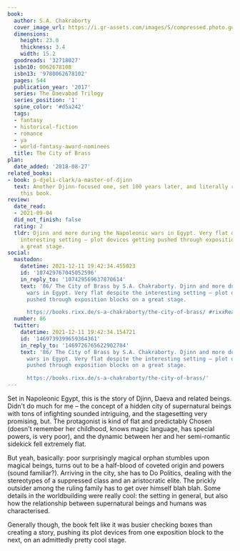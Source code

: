 ```yaml
---
book:
  author: S.A. Chakraborty
  cover_image_url: https://i.gr-assets.com/images/S/compressed.photo.goodreads.com/books/1491417547l/32718027._SX98_.jpg
  dimensions:
    height: 23.0
    thickness: 3.4
    width: 15.2
  goodreads: '32718027'
  isbn10: 0062678108
  isbn13: '9780062678102'
  pages: 544
  publication_year: '2017'
  series: The Daevabad Trilogy
  series_position: '1'
  spine_color: '#d5a242'
  tags:
  - fantasy
  - historical-fiction
  - romance
  - ya
  - world-fantasy-award-nominees
  title: The City of Brass
plan:
  date_added: '2018-08-27'
related_books:
- book: p-djeli-clark/a-master-of-djinn
  text: Another Djinn-focused one, set 100 years later, and literally referring to
    this book.
review:
  date_read:
  - 2021-09-04
  did_not_finish: false
  rating: 2
  tldr: Djinn and more during the Napoleonic wars in Egypt. Very flat despite the
    interesting setting – plot devices getting pushed through exposition blocks on
    a great stage.
social:
  mastodon:
    datetime: 2021-12-11 19:42:34.455023
    id: '107429767045052596'
    in_reply_to: '107429569637870614'
    text: '86/ The City of Brass by S.A. Chakraborty. Djinn and more during the Napoleonic
      wars in Egypt. Very flat despite the interesting setting – plot devices getting
      pushed through exposition blocks on a great stage.

      https://books.rixx.de/s-a-chakraborty/the-city-of-brass/ #rixxReads'
  number: 86
  twitter:
    datetime: 2021-12-11 19:42:34.154721
    id: '1469739399659364361'
    in_reply_to: '1469726765622902784'
    text: '86/ The City of Brass by S.A. Chakraborty. Djinn and more during the Napoleonic
      wars in Egypt. Very flat despite the interesting setting – plot devices getting
      pushed through exposition blocks on a great stage.

      https://books.rixx.de/s-a-chakraborty/the-city-of-brass/'
---
```


Set in Napoleonic Egypt, this is the story of Djinn, Daeva and related beings. Didn't do much for me – the concept of a
hidden city of supernatural beings with tons of infighting sounded intriguing, and the stagesetting very promising, but.
The protagonist is kind of flat and predictably Chosen (doesn't remember her childhood, knows magic language, has
special powers, is very poor), and the dynamic between her and her semi-romantic sidekick fell extremely flat.

But yeah, basically: poor surprisingly magical orphan stumbles upon magical beings, turns out to be a half-blood of
coveted origin and powers (sound familiar?). Arriving in the city, she has to Do Politics, dealing with the stereotypes
of a suppressed class and an aristocratic elite. The prickly outsider among the ruling family has to get over himself
blah blah. Some details in the worldbuilding were really cool: the setting in general, but also how the relationship
between supernatural beings and humans was characterised.

Generally though, the book felt like it was busier checking boxes than creating a story, pushing its plot devices from
one exposition block to the next, on an admittedly pretty cool stage.
